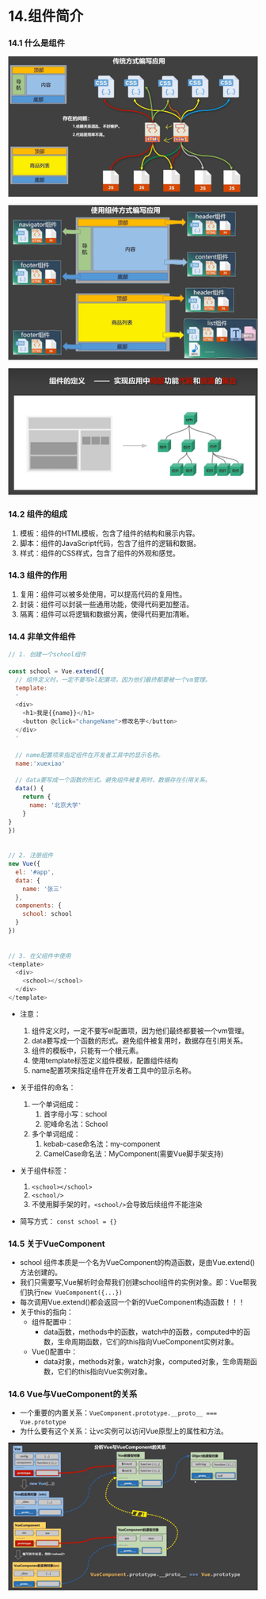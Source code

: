# 14.组件简介

### 14.1 什么是组件

![alt text](image-6.png)

![alt text](image-7.png)

![alt text](image-8.png)


### 14.2 组件的组成

1. 模板：组件的HTML模板，包含了组件的结构和展示内容。
2. 脚本：组件的JavaScript代码，包含了组件的逻辑和数据。
3. 样式：组件的CSS样式，包含了组件的外观和感觉。

### 14.3 组件的作用

1. 复用：组件可以被多处使用，可以提高代码的复用性。
2. 封装：组件可以封装一些通用功能，使得代码更加整洁。
3. 隔离：组件可以将逻辑和数据分离，使得代码更加清晰。

### 14.4 非单文件组件

```js
// 1. 创建一个school组件

const school = Vue.extend({
  // 组件定义时，一定不要写el配置项，因为他们最终都要被一个vm管理。
  template:
  '
  <div>
    <h1>我是{{name}}</h1>
    <button @click="changeName">修改名字</button>
  </div>
  '

  // name配置项来指定组件在开发者工具中的显示名称。
  name:'xuexiao'

  // data要写成一个函数的形式。避免组件被复用时，数据存在引用关系。
  data() {
    return {
      name: '北京大学'
    }
}
})


// 2. 注册组件
new Vue({
  el: '#app',
  data: {
    name: '张三'
  },
  components: {
    school: school
  }
})


// 3. 在父组件中使用
<template>
  <div>
    <school></school>
  </div>
</template>
```

- 注意：
    1. 组件定义时，一定不要写el配置项，因为他们最终都要被一个vm管理。
    2. data要写成一个函数的形式。避免组件被复用时，数据存在引用关系。
    3. 组件的模板中，只能有一个根元素。
    4. 使用template标签定义组件模板，配置组件结构
    5. name配置项来指定组件在开发者工具中的显示名称。

- 关于组件的命名：
    1. 一个单词组成：
        1. 首字母小写：school
        2. 驼峰命名法：School
    2. 多个单词组成：
        1. kebab-case命名法：my-component
        2. CamelCase命名法：MyComponent(需要Vue脚手架支持)

- 关于组件标签：
    1. ```<school></school>```
    2. ```<school/>```
    3. 不使用脚手架的时，```<school/>```会导致后续组件不能渲染

- 简写方式： ```const school = {}```


### 14.5 关于VueComponent

- school 组件本质是一个名为VueComponent的构造函数，是由Vue.extend()方法创建的。
- 我们只需要写<school>,Vue解析时会帮我们创建school组件的实例对象。即：Vue帮我们执行```new VueComponent({...})```
- 每次调用Vue.extend()都会返回一个新的VueComponent构造函数！！！
- 关于this的指向：
    - 组件配置中：
        - data函数，methods中的函数，watch中的函数，computed中的函数，生命周期函数，它们的this指向VueComponent实例对象。
    - Vue()配置中：
        - data对象，methods对象，watch对象，computed对象，生命周期函数，它们的this指向Vue实例对象。

### 14.6 Vue与VueComponent的关系

- 一个重要的内置关系：``` VueComponent.prototype.__proto__ === Vue.prototype ```
- 为什么要有这个关系：让vc实例可以访问Vue原型上的属性和方法。

![alt text](image-9.png)


